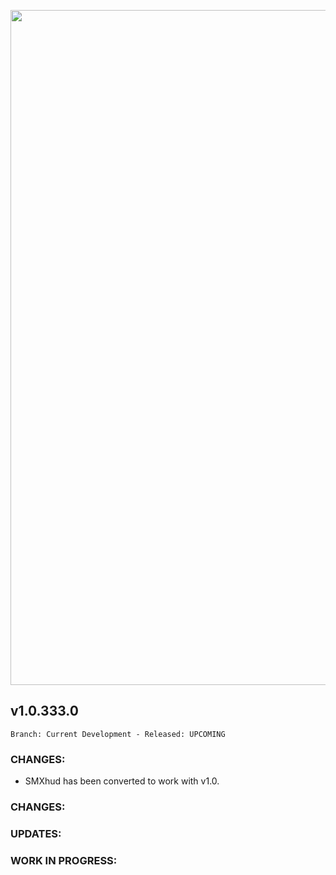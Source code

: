 <p align="center">
  <img src="https://7dtd-community.s3.us-east-2.amazonaws.com/monthly_2022_01/a20_banner_forum.png.35ab78c870a912989f716f892c664a60.png" width="1080" title="SMX">
</p>

## **v1.0.333.0**

`Branch: Current Development - Released: UPCOMING`

### CHANGES:
- SMXhud has been converted to work with v1.0.

### CHANGES:

### UPDATES:

### WORK IN PROGRESS:
